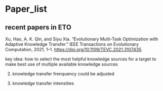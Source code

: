 # Paper_list

## recent papers in ETO 

Xu, Hao, A. K. Qin, and Siyu Xia. “Evolutionary Multi-Task Optimization with Adaptive Knowledge Transfer.” IEEE Transactions on Evolutionary Computation, 2021, 1–1. https://doi.org/10.1109/TEVC.2021.3107435.

key idea: how to select the most helpful knowledge sources for a target to make best use of multiple available knowledge sources

2. knowledge transfer frenquency could be adjusted

3. knowledge transfer intensities

